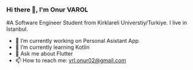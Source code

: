 ### Hi there 👋, I'm Onur VAROL
#A Software Engineer Student from Kirklareli Universtiy/Turkiye. I live in Istanbul.

- 🔭 I’m currently working on Personal Asistant App 
- 🌱 I’m currently learning Kotlin
- 💬 Ask me about Flutter
- 📫 How to reach me: vrl.onur02@gmail.com


<!--
**onurvaroll/onurvaroll** is a ✨ _special_ ✨ repository because its `README.md` (this file) appears on your GitHub profile.

Here are some ideas to get you started:


- 🤔 I’m looking for help with ...

- 😄 Pronouns: ...
- ⚡ Fun fact: ...
-->
